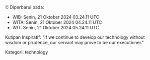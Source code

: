 ⏰ Diperbarui pada:
- WIB: Senin, 21 Oktober 2024 03.24.11 UTC
- WITA: Senin, 21 Oktober 2024 04.24.11 UTC
- WIT: Senin, 21 Oktober 2024 05.24.11 UTC

Kutipan Inspiratif:
"If we continue to develop our technology without wisdom or prudence, our servant may prove to be our executioner."


Kategori: technology


